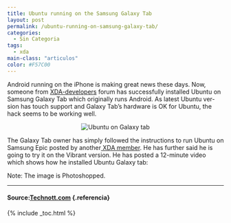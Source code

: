 ```yaml
---
title: Ubuntu running on the Samsung Galaxy Tab
layout: post
permalink: /ubuntu-running-on-samsung-galaxy-tab/
categories:
  - Sin Categoria
tags:
  - xda
main-class: "articulos"
color: #F57C00
---
```

<p lang="en">
  Android running on the iPhone is making great news these days. Now, someone from <a href="http://forum.xda-developers.com/showthread.php?t=836022" target="_blank">XDA-developers</a> forum has successfully installed Ubuntu on Samsung Galaxy Tab which originally runs Android. As latest Ubuntu version has touch support and Galaxy Tab’s hardware is OK for Ubuntu, the hack seems to be working well.
</p>

<p style="text-align: center;">
  <img title="Ubuntu on Galaxy tab" src="https://3.bp.blogspot.com/_IlK2pNFFgGM/TOlphf1faPI/AAAAAAAAAFY/FyKSKncrQYc/s1600/galaxy_tab_ubuntu.jpg" alt="Ubuntu on Galaxy tab" />
</p>

<p lang="en">
  The Galaxy Tab owner has simply followed the instructions to run Ubuntu on Samsung Epic posted by another<a href="http://forum.xda-developers.com/showthread.php?t=836022" target="_blank"> XDA member</a>. He has further said he is going to try it on the Vibrant version. He has posted a 12-minute video which shows how he installed Ubuntu Galaxy tab:
</p>

<p lang="en" style="text-align: center;">
</p>

Note: The image is Photoshopped.

* * *

#### Source:<a href="http://technott.com/2010/11/samsung-galaxy-tab-hacked-to-run-ubuntu-video" target="_blank">Technott.com</a> {.referencia}



{% include _toc.html %}
